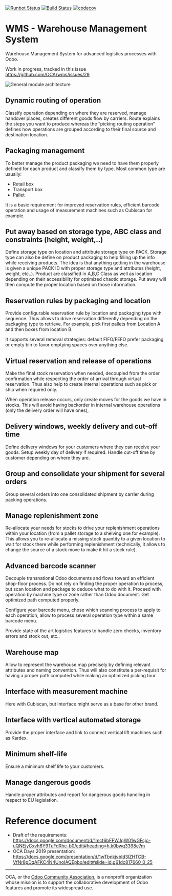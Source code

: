 [![Runbot Status](https://runbot.odoo-community.org/runbot/badge/flat/285/13.0.svg)](https://runbot.odoo-community.org/runbot/repo/github-com-oca-wms-285)
[![Build Status](https://travis-ci.com/OCA/wms.svg?branch=13.0)](https://travis-ci.com/OCA/wms)
[![codecov](https://codecov.io/gh/OCA/wms/branch/13.0/graph/badge.svg)](https://codecov.io/gh/OCA/wms)

# WMS - Warehouse Management System

Warehouse Management System for advanced logistics processes with Odoo.

Work in progress, tracked in this issue https://github.com/OCA/wms/issues/29

![General module architecture](https://user-images.githubusercontent.com/151794/65694568-5c406e80-e076-11e9-8d1c-37716c0ef4b3.png)


## Dynamic routing of operation

Classify operation depending on where they are reserved, manage handover places, creates different goods flow by carriers. Route explains the steps you want to produce whereas the “picking routing operation” defines how operations are grouped according to their final source
and destination location.

## Packaging management

To better manage the product packaging we need to have them properly defined for each product and classify them by type. Most common type are usually:
 - Retail box
 - Transport box
 - Pallet

It is a basic requirement for improved reservation rules, efficient barcode operation and usage of measurement machines such as Cubiscan for example.

## Put away based on storage type, ABC class and constraints (height, weight,..)

Define storage type on location and attribute storage type on PACK. Storage type can also be define on product packaging to help filling up the info while receiving products.
The idea is that anything getting in the warehouse is given a unique PACK ID with proper storage type and attributes (height, weight, etc..). Product are classified in A,B,C Class as well as location depending on their accessibility for optimized chaotic storage.
Put away will then compute the proper location based on those information.

## Reservation rules by packaging and location

Provide configurable reservation rule by location and packaging type with sequence. Thus allows to drive reservation differently depending on the packaging type to retrieve. For example, pick first pallets from Location A and then boxes from location B. 

It supports several removal strategies: default FIFO/FEFO prefer packaging or empty bin to favor emptying spaces over anything else.

## Virtual reservation and release of operations

Make the final stock reservation when needed, decoupled from the order confirmation while respecting the order of arrival through virtual reservation. Thus also help to create internal operations such as pick or ship when required only. 

When operation release occurs, only create moves for the goods we have in stocks. This will avoid having backorder in internal warehouse operations (only the delivery order will have ones),

## Delivery windows, weekly delivery and cut-off time

Define delivery windows for your customers where they can receive your goods. Setup weekly day of delivery if required. Handle cut-off time by customer depending on where they are.

## Group and consolidate your shipment for several orders

Group several orders into one consolidated shipment by carrier during packing operations.

## Manage replenishment zone

Re-allocate your needs for stocks to drive your replenishment operations within your location (from a pallet storage to a shelving one for example). This allows you to re-allocate a missing stock quantity to a given location to wait for stock there while performing replenishment (technically, it allows to change the source of a stock move to make it hit a stock rule).

## Advanced barcode scanner

Decouple transnational Odoo documents and flows toward an efficient shop-floor process. Do not rely on finding the proper operation to process, but scan location and package to deduce what to do with it. Proceed with operation by machine type or zone rather than Odoo document. Get optimized path computed properly.

Configure your barcode menu, chose which scanning process to apply to each operation, allow to process several operation type within a same barcode menu.

Provide state of the art logistics features to handle zero checks, inventory errors and stock out, etc..

## Warehouse map

Allow to represent the warehouse map precisely by defining relevant attributes and naming convention. Thus will also constitute a per-requisit for having a proper path computed while making an optimized picking tour.

## Interface with measurement machine

Here with Cubiscan, but interface might serve as a base for other brand.

## Interface with vertical automated storage

Provide the proper interface and link to connect vertical lift machines such as Kardex.

## Minimum shelf-life

Ensure a minimum shelf life to your customers.

## Manage dangerous goods

Handle proper attributes and report for dangerous goods handling in respect to EU legislation.

# Reference document

 - Draft of the requirements: https://docs.google.com/document/d/1mct6bFFWJqW01wGFcjc-uQNEjyCxvh6Y9TuFdRhe-b0/edit#heading=h.k0bwq3398e7m
 - OCA Days 2019 presentation: https://docs.google.com/presentation/d/1wTbnkjvbId3lZHTCB-VfNr8pDqAFKC4N4UnoIAQEpbo/edit#slide=id.g61dc817660_0_25




----

OCA, or the [Odoo Community Association](http://odoo-community.org/), is a nonprofit organization whose
mission is to support the collaborative development of Odoo features and
promote its widespread use.
